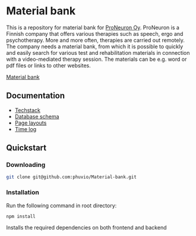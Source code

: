 # Material bank

This is a repository for material bank for [ProNeuron Oy](https://proneuron.fi/). ProNeuron is a Finnish company that offers various therapies such as speech, ergo and psychotherapy. More and more often, therapies are carried out remotely. The company needs a material bank, from which it is possible to quickly and easily search for various test and rehabilitation materials in connection with a video-mediated therapy session. The materials can be e.g. word or pdf files or links to other websites.

[Material bank](https://material-bank-backend-449a0f56d7d0.herokuapp.com/materials)

## Documentation

- [Techstack](/Documentation/techstack.md)
- [Database schema](/Documentation/database.md)
- [Page layouts](/Documentation/pagelayouts.md)
- [Time log](/Documentation/timelog.md)

## Quickstart

### Downloading

```bash
git clone git@github.com:phuvio/Material-bank.git
```

### Installation

Run the following command in root directory:

```bash
npm install
```

Installs the required dependencies on both frontend and backend
